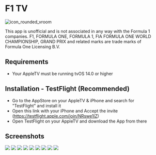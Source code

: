 # F1 TV

![icon_rounded_vroom](https://user-images.githubusercontent.com/77990847/132136995-43210a27-174e-4ff8-b278-7c2de3c82d82.png)


This app is unofficial and is not associated in any way with the Formula 1 companies. F1, FORMULA ONE, FORMULA 1, FIA FORMULA ONE WORLD CHAMPIONSHIP, GRAND PRIX and related marks are trade marks of Formula One Licensing B.V.

## Requirements

- Your AppleTV must be running tvOS 14.0 or higher

## Installation - TestFlight (Recommended)

- Go to the AppStore on your AppleTV & iPhone and search for "TestFlight" and install it
- Open this link with your iPhone and Accept the invite (https://testflight.apple.com/join/NRswe1IZ)
- Open TestFlight on your AppleTV and download the App from there

## Screenshots

![](Screenshots/F1TV-1.png)
![](Screenshots/F1TV-2.png)
![](Screenshots/F1TV-3.png)
![](Screenshots/F1TV-4.png)
![](Screenshots/F1TV-5.png)
![](Screenshots/F1TV-6.png)
![](Screenshots/F1TV-7.png)
![](Screenshots/F1TV-8.png)
![](Screenshots/F1TV-9.png)
